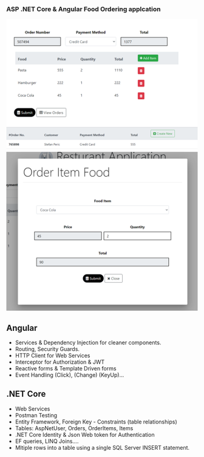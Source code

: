 ### ASP .NET Core & Angular Food Ordering applcation
<img src="screenshots/Screenshot_1.png">
<img src="screenshots/Screenshot_2.png">
<img src="screenshots/Screenshot_3.png">

## Angular
- Services & Dependency Injection for cleaner components.
- Routing, Security Guards. 
- HTTP Client for Web Services
- Interceptor for Authorization & JWT
- Reactive forms & Template Driven forms
- Event Handling (Click), (Change) (KeyUp)...
## .NET Core
- Web Services
- Postman Testing
- Entity Framework, Foreign Key - Constraints (table relationships)
- Tables: AspNetUser, Orders, OrderItems, Items
- .NET Core Identity & Json Web token for Authentication
-  EF queries, LINQ Joins.... 
- Mltiple rows into a table using a single SQL Server INSERT statement.
